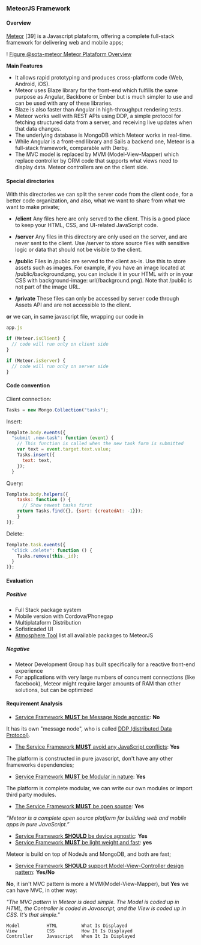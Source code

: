 ### MeteorJS Framework

#### Overview

[Meteor](http://docs.meteor.com/#/full/quickstart) [39] is a Javascript plataform, offering a complete full-stack framework for delivering web and mobile apps;


! [Figure @sota-meteor Meteor Plataform Overview](meteor-platform.png "image from https://www.meteor.com/features")

**Main Features**

* It allows rapid prototyping and produces cross-platform code (Web, Android, iOS).
* Meteor uses Blaze library for the front-end which fulfills the same purpose as Angular, Backbone or Ember but is much simpler to use and can be used with any of these libraries.
* Blaze is also faster than Angular in high-throughput rendering tests.
* Meteor works well with REST APIs using DDP, a simple protocol for fetching structured data from a server, and receiving live updates when that data changes.
* The underlying database is MongoDB which Meteor works in real-time.
* While Angular is a front-end library and Sails a backend one, Meteor is a full-stack framework, comparable with Derby.
* The MVC model is replaced by MVM (Model-View-Mapper) which replace controller by ORM code that supports what views need to display data. Meteor controllers are on the client side.

#### Special directories

With this directories we can split the server code from the client code, for a better code organization, and also, what we want to share from what we want to make private;

- **/client**
Any files here are only served to the client. This is a good place to keep your HTML, CSS, and UI-related JavaScript code.

- **/server**
Any files in this directory are only used on the server, and are never sent to the client. Use /server to store source files with sensitive logic or data that should not be visible to the client.

- **/public**
Files in /public are served to the client as-is. Use this to store assets such as images. For example, if you have an image located at /public/background.png, you can include it in your HTML with or in your CSS with background-image:
url(/background.png). Note that /public is not part of the image URL.

- **/private**
These files can only be accessed by server code through Assets API and are not accessible to the client.

**or** we can, in same javascript file, wrapping our code in


```javascript
app.js

if (Meteor.isClient) {
  // code will run only on client side
}

if (Meteor.isServer) {
  // code will run only on server side
}

```
#### Code convention

Client connection:

```javascript
Tasks = new Mongo.Collection("tasks");
```

Insert:

```javascript
Template.body.events({
  "submit .new-task": function (event) {
    // This function is called when the new task form is submitted
    var text = event.target.text.value;
    Tasks.insert({
      text: text,
    });
  }
```

Query:

```javascript
Template.body.helpers({
    tasks: function () {
      // Show newest tasks first
    return Tasks.find({}, {sort: {createdAt: -1}});
    }
)};
```

Delete:

```javascript
Template.task.events({
  "click .delete": function () {
    Tasks.remove(this._id);
  }
)};  
```

#### Evaluation

##### Positive
- Full Stack package system
- Mobile version with Cordova/Phonegap
- Multiplataform Distribution
- Sofisticaded UI
- [Atmosphere Tool](https://atmospherejs.com/) list all available packages to MeteorJS

##### Negative
- Meteor Development Group has built specifically for a reactive front-end experience
- For applications with very large numbers of concurrent connections (like facebook), Meteor might require larger amounts of RAM than other solutions, but can be optimized
 

#### Requirement Analysis

 - [Service Framework **MUST** be Message Node agnostic](https://github.com/reTHINK-project/core-framework/issues/44): **No**

It has its own "message node", who is called [DDP (distributed Data Protocol)](https://www.meteor.com/ddp).

 - [The Service Framework **MUST** avoid any JavaScript conflicts](https://github.com/reTHINK-project/core-framework/issues/43): **Yes**

The platform is constructed in pure javascript, don't have any other frameworks dependencies;

 - [Service Framework **MUST** be Modular in nature](https://github.com/reTHINK-project/core-framework/issues/42): **Yes**

The platform is complete modular, we can write our own modules or import third party modules.

 - [The Service Framework **MUST** be open source](https://github.com/reTHINK-project/core-framework/issues/39): **Yes**

*“Meteor is a complete open source platform for building web and mobile apps in pure JavaScript.”*

 - [Service Framework **SHOULD** be device agnostic](https://github.com/reTHINK-project/core-framework/issues/38): **Yes**
 - [Service Framework **MUST** be light weight and fast](https://github.com/reTHINK-project/core-framework/issues/37): **yes**

Meteor is build on top of NodeJs and MongoDB, and both are fast;

 - [Service Framework **SHOULD** support Model-View-Controller design pattern](https://github.com/reTHINK-project/core-framework/issues/36): **Yes/No**

**No**, it isn't MVC pattern is more a MVM(Model-View-Mapper), but **Yes** we can have MVC, in other way:

*"The MVC pattern in Meteor is dead simple. The Model is coded up in HTML, the Controller is coded in Javascript, and the View is coded up in CSS. It's that simple."*

```
Model          HTML         What Is Displayed       
View           CSS          How It Is Displayed        
Controller     Javascript   When It Is Displayed  
```

